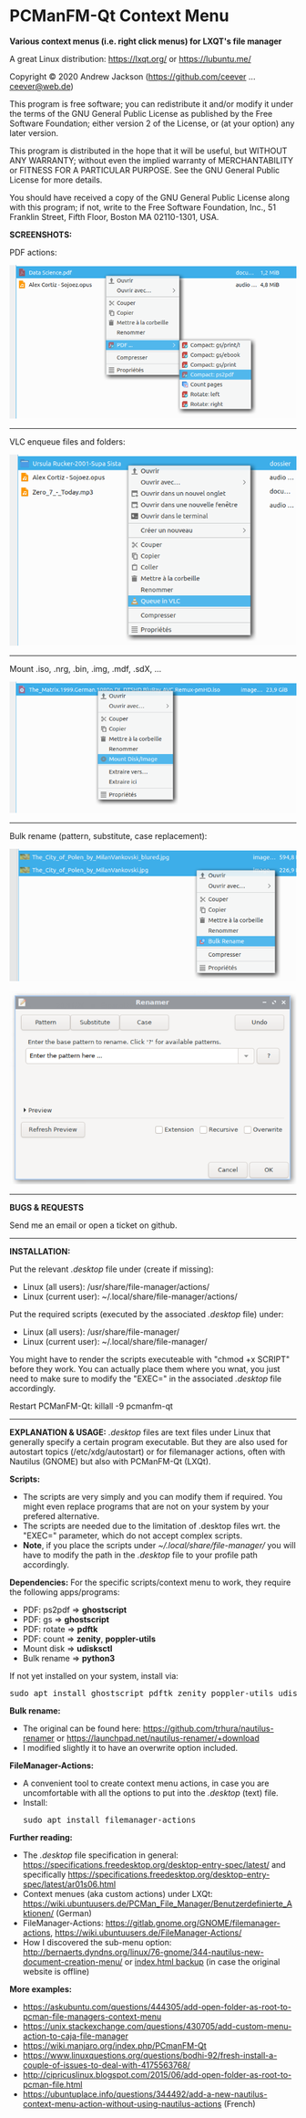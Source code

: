 # PCManFM-Qt Context Menu

**Various context menus (i.e. right click menus) for LXQT's file manager**

A great Linux distribution: https://lxqt.org/ or https://lubuntu.me/

Copyright © 2020 Andrew Jackson (https://github.com/ceever ... ceever@web.de)

This program is free software; you can redistribute it and/or modify it under the terms of the GNU General Public License as published by the Free Software Foundation; either version 2 of the License, or (at your option) any later version.

This program is distributed in the hope that it will be useful, but WITHOUT ANY WARRANTY; without even the implied warranty of MERCHANTABILITY or FITNESS FOR A PARTICULAR PURPOSE. See the GNU General Public License for more details.

You should have received a copy of the GNU General Public License along with this program; if not, write to the Free Software Foundation, Inc., 51 Franklin Street, Fifth Floor, Boston MA 02110-1301, USA.



**SCREENSHOTS:**

PDF actions:<br/>
<p><img src="gfx/pdf.png"></p>

---

VLC enqueue files and folders:<br/>
<p><img src="gfx/vlc.png"></p>

---

Mount .iso, .nrg, .bin, .img, .mdf, .sdX, ...<br/>
<p><img src="gfx/mount.png"></p>

---

Bulk rename (pattern, substitute, case replacement):<br/>
<p><img src="gfx/bulk.png"></p>
<p><img src="gfx/bulk_rename.png"></p>

---
**BUGS & REQUESTS**

Send me an email or open a ticket on github.

---
**INSTALLATION:**

Put the relevant *.desktop* file under (create if missing):
* Linux (all users): /usr/share/file-manager/actions/
* Linux (current user): ~/.local/share/file-manager/actions/

Put the required scripts (executed by the associated *.desktop* file) under:
* Linux (all users): /usr/share/file-manager/
* Linux (current user): ~/.local/share/file-manager/

You might have to render the scripts executeable with "chmod +x SCRIPT" before they work. You can actually place them where you wnat, you just need to make sure to modify the "EXEC=" in the associated *.desktop* file accordingly.

Restart PCManFM-Qt: killall -9 pcmanfm-qt

---
**EXPLANATION & USAGE:**
*.desktop* files are text files under Linux that generally specify a certain program executable. But they are also used for autostart topics (/etc/xdg/autostart) or for filemanager actions, often with Nautilus (GNOME) but also with PCManFM-Qt (LXQt).

**Scripts:**
* The scripts are very simply and you can modify them if required. You might even replace programs that are not on your system by your prefered alternative.
* The scripts are needed due to the limitation of .desktop files wrt. the "EXEC=" parameter, which do not accept complex scripts.
* **Note**, if you place the scripts under *~/.local/share/file-manager/* you will have to modify the path in the *.desktop* file to your profile path accordingly.

**Dependencies:**
For the specific scripts/context menu to work, they require the following apps/programs:

* PDF: ps2pdf => **ghostscript**
* PDF: gs => **ghostscript**
* PDF: rotate => **pdftk**
* PDF: count => **zenity**, **poppler-utils**
* Mount disk => **udisksctl**
* Bulk rename => **python3**

If not yet installed on your system, install via:
<pre>sudo apt install ghostscript pdftk zenity poppler-utils udisksctl python3</pre>

**Bulk rename:**
* The original can be found here: https://github.com/trhura/nautilus-renamer or https://launchpad.net/nautilus-renamer/+download
* I modified slightly it to have an overwrite option included.

**FileManager-Actions:**
* A convenient tool to create context menu actions, in case you are uncomfortable with all the options to put into the *.desktop* (text) file.
* Install: <pre>sudo apt install filemanager-actions</pre>

**Further reading:**
* The *.desktop* file specification in general: https://specifications.freedesktop.org/desktop-entry-spec/latest/ and specifically https://specifications.freedesktop.org/desktop-entry-spec/latest/ar01s06.html
* Context menues (aka custom actions) under LXQt: https://wiki.ubuntuusers.de/PCMan_File_Manager/Benutzerdefinierte_Aktionen/ (German)
* FileManager-Actions: https://gitlab.gnome.org/GNOME/filemanager-actions, https://wiki.ubuntuusers.de/FileManager-Actions/
* How I discovered the sub-menu option: http://bernaerts.dyndns.org/linux/76-gnome/344-nautilus-new-document-creation-menu/ or <a href="sups/bernaerts-nicolas.fr.html" target="_blank">index.html backup</a> (in case the original website is offline)
  
**More examples:**
* https://askubuntu.com/questions/444305/add-open-folder-as-root-to-pcman-file-managers-context-menu
* https://unix.stackexchange.com/questions/430705/add-custom-menu-action-to-caja-file-manager
* https://wiki.manjaro.org/index.php/PCmanFM-Qt
* https://www.linuxquestions.org/questions/bodhi-92/fresh-install-a-couple-of-issues-to-deal-with-4175563768/
* http://cipricuslinux.blogspot.com/2015/06/add-open-folder-as-root-to-pcman-file.html
* https://ubuntuplace.info/questions/344492/add-a-new-nautilus-context-menu-action-without-using-nautilus-actions (French)
